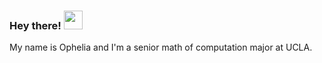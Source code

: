 ### Hey there!  <img src="https://raw.githubusercontent.com/MartinHeinz/MartinHeinz/master/wave.gif" width="30px">
My name is Ophelia and I'm a senior math of computation major at UCLA.


<!--
<details>
  <summary>Some things I'm currently learning about...</summary>
  <br>

  - Front-end + full stack development
  - Computer vision and image registration
  
  <br><br>
</details>
-->

<!--
**opheliayzx/opheliayzx** is a ✨ _special_ ✨ repository because its `README.md` (this file) appears on your GitHub profile.

Here are some ideas to get you started:

- 🔭 I’m currently working on ...
- 🌱 I’m currently learning ...
- 👯 I’m looking to collaborate on ...
- 🤔 I’m looking for help with ...
- 💬 Ask me about ...
- 📫 How to reach me: ...
- 😄 Pronouns: ...
- ⚡ Fun fact: ...
-->
